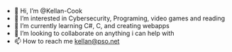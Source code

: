- 👋 Hi, I’m @Kellan-Cook
- 👀 I’m interested in Cybersecurity, Programing, video games and reading
- 🌱 I’m currently learning C#, C, and creating webapps
- 💞️ I’m looking to collaborate on anything i can help with
- 📫 How to reach me kellan@pso.net

<!---
Kellan-Cook/Kellan-Cook is a ✨ special ✨ repository because its `README.md` (this file) appears on your GitHub profile.
You can click the Preview link to take a look at your changes.
--->
